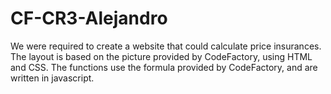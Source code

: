 # CF-CR3-Alejandro

We were required to create a website that could calculate price insurances.
The layout is based on the picture provided by CodeFactory, using HTML and CSS.
The functions use the formula provided by CodeFactory, and are written in javascript.
